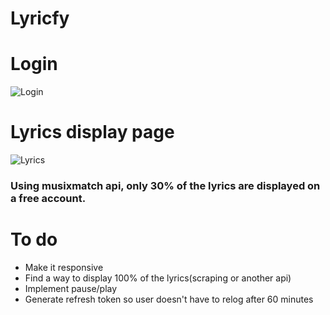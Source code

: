 # Lyricfy

# Login
![Login](https://image.ibb.co/mUVo70/login.png)

# Lyrics display page
![Lyrics](https://image.ibb.co/fiLufL/lyrics.png)

### Using musixmatch api, only 30% of the lyrics are displayed on a free account.

# To do
- Make it responsive
- Find a way to display 100% of the lyrics(scraping or another api)
- Implement pause/play 
- Generate refresh token so user doesn't have to relog after 60 minutes